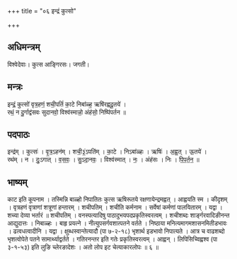 +++
title = "०६ इन्द्रं कुत्सो"

+++
## अधिमन्त्रम्
विश्वेदेवाः। कुत्स आङ्गिरसः। जगती।

## मन्त्रः
इन्द्रं॒ कुत्सो॑ वृत्र॒हणं॒ शची॒पतिं॑ का॒टे निबा॑ळ्ह॒ ऋषि॑रह्वदू॒तये॑ ।  
रथं॒ न दु॒र्गाद्व॑सवः सुदानवो॒ विश्व॑स्मान्नो॒ अंह॑सो॒ निष्पि॑पर्तन ॥

## पदपाठः
इन्द्र॑म् । कुत्सः॑ । वृ॒त्र॒ऽहन॑म् । शची॒३॒॑ऽपति॑म् । का॒टे । निऽबा॑ळ्हः । ऋषिः॑ । अ॒ह्व॒त् । ऊ॒तये॑ ।  
रथ॑म् । न । दुः॒ऽगात् । व॒स॒वः॒ । सु॒ऽदा॒नवः॒ । विश्व॑स्मात् । नः॒ । अंह॑सः । निः । पि॒प॒र्त॒न॒ ॥

## भाष्यम्
काट इति कूपनाम । तस्मिन्नि बाळ्हो निपातितः कुत्स ऋषिरूतये रक्षणायेन्द्रमह्वत् । आह्वयति स्म । कीदृशम् । वृत्रहणं वृत्राणां शत्रूणां हन्तारम् । शचीपतिम् । शचीति कर्मनाम । सर्वेषां कर्मणां पालयितारम् । यद्वा । शच्या देव्या भर्तारं ॥ शचीपतिम् । वनस्पत्यादिषु पाठादुभयपदप्रकृतिस्वरत्वम् । शचीशब्दः शार्ङ्गरवादिङीनन्त आद्युदात्तः । निबाळ्हः । बाहृ प्रयत्ने । नीत्युपसर्गवशात्पतने वर्तते । निष्ठाया मनित्यमागमशासनमितीडभावः । ढत्वधत्वादीनि । यद्वा । क्षुब्धस्वान्तेत्यादौ (पा ७-२-१८) भृशार्थ इडभावो निपात्यते । आत्र च वाढशब्दो भृशत्वोपेते पतने सामार्थ्याद्वर्तते । गतिरनन्तर इति गतेः प्रकृतिस्वरत्वम् । आह्वन् । लिपिसिच्विह्वश्व (पा ३-१-५३) इति लुङि च्लेरङादेशः । अतो लोप इट चेत्याकारलोपः ॥ ६ ॥